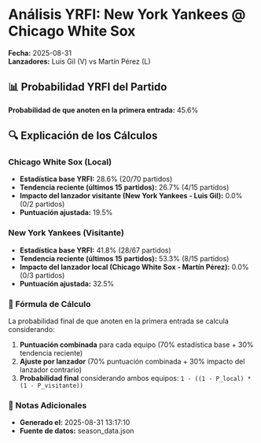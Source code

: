 # Análisis YRFI: New York Yankees @ Chicago White Sox

**Fecha:** 2025-08-31  
**Lanzadores:** Luis Gil (V) vs Martín Pérez (L)

## 📊 Probabilidad YRFI del Partido

**Probabilidad de que anoten en la primera entrada:** 45.6%

## 🔍 Explicación de los Cálculos

### Chicago White Sox (Local)
- **Estadística base YRFI:** 28.6% (20/70 partidos)
- **Tendencia reciente (últimos 15 partidos):** 26.7% (4/15 partidos)
- **Impacto del lanzador visitante (New York Yankees - Luis Gil):** 0.0% (0/2 partidos)
- **Puntuación ajustada:** 19.5%

### New York Yankees (Visitante)
- **Estadística base YRFI:** 41.8% (28/67 partidos)
- **Tendencia reciente (últimos 15 partidos):** 53.3% (8/15 partidos)
- **Impacto del lanzador local (Chicago White Sox - Martín Pérez):** 0.0% (0/3 partidos)
- **Puntuación ajustada:** 32.5%

### 📝 Fórmula de Cálculo

La probabilidad final de que anoten en la primera entrada se calcula considerando:
1. **Puntuación combinada** para cada equipo (70% estadística base + 30% tendencia reciente)
2. **Ajuste por lanzador** (70% puntuación combinada + 30% impacto del lanzador contrario)
3. **Probabilidad final** considerando ambos equipos: `1 - ((1 - P_local) * (1 - P_visitante))`

### 📌 Notas Adicionales

- **Generado el:** 2025-08-31 13:17:10
- **Fuente de datos:** season_data.json
